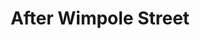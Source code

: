 ---
title: After Wimpole Street
year: 1940
opening_date: 1940-07-30
closing_date: 1940-08-02
layout: productions
featured_image: 
image_caption:
image_credit:
playbill:
category:
Theatre: Theatre Jacksonville
Venue: Little Theatre
cast:
  Robert Browning: Edward J. Crowley
  Leopold: Elmo Lehman
  Rupert Hausman: John Temple Gilmer
  Lily Wilson: Kitty Barnett
  Elizabeth Barret Browning: Martha Livesay
  Madame Ilka: Mathielda Funke
  Fanny Kemble: Patty Frederick
  Alessandro Righi: Pol Delgado
  Herself: Slush
  Mrs. Whitney Tillinghaste: Virginia Matthews
crew:
  Director: Edward J. Crowley
  Assistant to Director: Elsie Behner
  Props: Elsie Behner
  Wardrobe Mistress: Emma Horn
  Stage Manager: Walter Edwards
  Make-up: Harriet Allyn
  Crew Assistant:
  - Elma Jean Hendren
  - Elmo Lehman
  - John Temple Gilmer
  - Mary Courtney
  - Robert Krell  
understudies:
orchestra:
external_links:
---